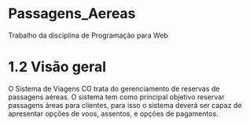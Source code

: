# Passagens_Aereas
Trabalho da disciplina de Programação para Web

# 1.2 Visão geral
	
O Sistema de Viagens CG trata do gerenciamento de reservas de passagens aéreas. O sistema tem como principal objetivo reservar passagens
áreas para clientes, para isso o sistema deverá ser capaz de apresentar opções de voos, assentos,  e opções de pagamentos.
